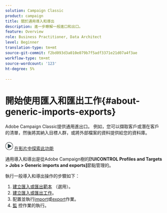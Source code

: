 ```yaml
---
solution: Campaign Classic
product: campaign
title: 關於通用導入和導出
description: 進一步瞭解一般進口和出口。
feature: Overview
role: Business Practitioner, Data Architect
level: Beginner
translation-type: tm+mt
source-git-commit: f2bd093d3a010e079b7f5adf3371e21d07a4f3ae
workflow-type: tm+mt
source-wordcount: '123'
ht-degree: 5%

---
```



# 開始使用匯入和匯出工作{#about-generic-imports-exports}

Adobe Campaign Classic提供通用進出口。 例如，您可以擷取客戶或潛在客戶的清單，然後將其納入目標人群，或將外部檔案的資料提供給您的資料庫。

![](assets/do-not-localize/how-to-video.png) [在影片中探索此功能](../../platform/using/exporting-and-importing-profiles.md#import-profiles-video)

通用導入和導出是從Adobe Campaign樹的&#x200B;**[!UICONTROL Profiles and Targets > Jobs > Generic imports and exports]**&#x200B;節點管理的。

執行一般導入和導出操作的步驟如下：

1. [建立匯入或匯出範本](../../platform/using/creating-import-export-templates.md) （選用）。
1. [建立匯入或匯出工作](../../platform/using/creating-import-export-jobs.md)。
1. 配置並執行[import](../../platform/using/executing-import-jobs.md)或[export](../../platform/using/executing-export-jobs.md)作業。
1. [監](../../platform/using/monitoring-jobs-execution.md) 控作業的執行。


